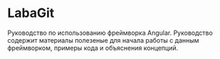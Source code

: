 # LabaGit
Руководство по использованию фреймворка Angular.
Руководство содержит материалы полезеные для начала работы с данным фреймворком, примеры кода и объяснения концепций.
